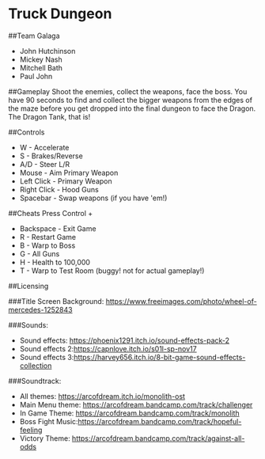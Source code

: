 # Truck Dungeon

##Team Galaga

* John Hutchinson
* Mickey Nash
* Mitchell Bath
* Paul John

##Gameplay
Shoot the enemies, collect the weapons, face the boss. You have 90 seconds to find and collect the bigger weapons from the edges of the maze before you get dropped into the final dungeon to face the Dragon. The Dragon Tank, that is!

##Controls
* W - Accelerate
* S - Brakes/Reverse
* A/D - Steer L/R
* Mouse - Aim Primary Weapon
* Left Click - Primary Weapon
* Right Click - Hood Guns
* Spacebar - Swap weapons (if you have 'em!)

##Cheats
Press Control +
* Backspace - Exit Game
* R - Restart Game
* B - Warp to Boss
* G - All Guns
* H - Health to 100,000
* T - Warp to Test Room (buggy! not for actual gameplay!)

##Licensing

###Title Screen Background: 
https://www.freeimages.com/photo/wheel-of-mercedes-1252843

###Sounds:
* Sound effects: https://phoenix1291.itch.io/sound-effects-pack-2
* Sound effects 2:https://capnlove.itch.io/s01l-sp-nov17
* Sound effects 3:https://harvey656.itch.io/8-bit-game-sound-effects-collection

###Soundtrack:
* All themes: https://arcofdream.itch.io/monolith-ost
* Main Menu theme: https://arcofdream.bandcamp.com/track/challenger
* In Game Theme: https://arcofdream.bandcamp.com/track/monolith
* Boss Fight Music:https://arcofdream.bandcamp.com/track/hopeful-feeling
* Victory Theme:  https://arcofdream.bandcamp.com/track/against-all-odds
